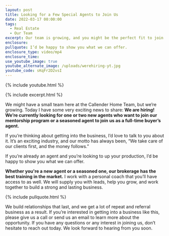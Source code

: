 ```yaml
---
layout: post
title: Looking for a Few Special Agents to Join Us
date: 2022-03-17 00:00:00
tags:
  - Real Estate
  - Our Team
excerpt: Our team is growing, and you might be the perfect fit to join us.
enclosure:
pullquote: I’d be happy to show you what we can offer.
enclosure_type: video/mp4
enclosure_time:
use_youtube_image: true
youtube_alternate_image: /uploads/werehiring-yt.jpg
youtube_code: sKqFr2D2vsI
---
```

{% include youtube.html %}

{% include excerpt.html %}

We might have a small team here at the Callender Home Team, but we’re growing. Today I have some very exciting news to share: **We are hiring\!** **We’re currently looking for one or two new agents who want to join our mentorship program or a seasoned agent to join us as a full-time buyer’s agent.**

If you’re thinking about getting into the business, I’d love to talk to you about it. It’s an exciting industry, and our motto has always been, “We take care of our clients first, and the money follows.”&nbsp;

If you’re already an agent and you’re looking to up your production, I’d be happy to show you what we can offer.&nbsp;

**Whether you're a new agent or a seasoned one, our brokerage has the best training in the market.** I work with a personal coach that you’ll have access to as well. We will supply you with leads, help you grow, and work together to build a strong and lasting business.

{% include pullquote.html %}

We build relationships that last, and we get a lot of repeat and referral business as a result. If you’re interested in getting into a business like this, please give us a call or send us an email to learn more about the opportunity. If you have any questions or any interest in joining us, don’t hesitate to reach out today. We look forward to hearing from you soon.

